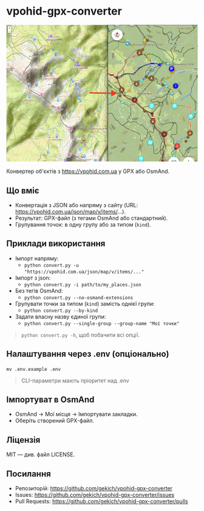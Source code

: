# vpohid-gpx-converter

![Main screenshot](assets/screenshots/Screenshot_1.png)

Конвертер об'єктів з https://vpohid.com.ua у GPX або OsmAnd.

## Що вміє
- Конвертація з JSON або напряму з сайту (URL: https://vpohid.com.ua/json/map/v/items/...).
- Результат: GPX-файл (з тегами OsmAnd або стандартний).
- Групування точок: в одну групу або за типом (`kind`).

## Приклади використання
- Імпорт напряму:
    - `python convert.py -u "https://vpohid.com.ua/json/map/v/items/..."`
- Імпорт з json:
  - `python convert.py -i path/to/my_places.json`
- Без тегів OsmAnd:
  - `python convert.py --no-osmand-extensions`
- Групувати точки за типом (`kind`) замість однієї групи:
  - `python convert.py --by-kind`
- Задати власну назву єдиної групи:
  - `python convert.py --single-group --group-name "Мої точки"`

> `python convert.py -h`, щоб побачити всі опції.

## Налаштування через .env (опціонально)
`mv .env.example .env`

> CLI-параметри мають пріоритет над .env

## Імпортуват в OsmAnd
- OsmAnd → Мої місця → Імпортувати закладки.
- Оберіть створений GPX-файл.

## Ліцензія
MIT — див. файл LICENSE.

## Посилання
- Репозиторій: https://github.com/gekich/vpohid-gpx-converter
- Issues: https://github.com/gekich/vpohid-gpx-converter/issues
- Pull Requests: https://github.com/gekich/vpohid-gpx-converter/pulls
